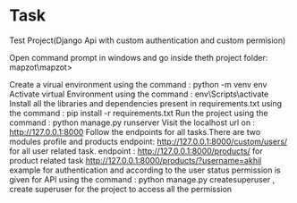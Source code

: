 # Task

Test Project(Django Api with custom authentication and custom  permision)

Open command prompt in windows and go inside theth  project folder: mapzot\mapzot>

Create a virual environment using the command : python -m venv env
Activate virtual Environment using the command : env\Scripts\activate
Install all the libraries and dependencies present in requirements.txt using the command : pip install -r requirements.txt
Run the project using the command : python manage.py runserver
Visit the localhost url on : http://127.0.0.1:8000
Follow the endpoints for all tasks.There are two modules  profile and products
endpoint: http://127.0.0.1:8000/custom/users/ for  all user related  task.
endpoint : http://127.0.0.1:8000/products/ for  product related  task
http://127.0.0.1:8000/products/?username=akhil example for  authentication and  according to  the user status  permission is given for  API
using the command : python manage.py createsuperuser ,  create  superuser for the  project  to access all the permission
